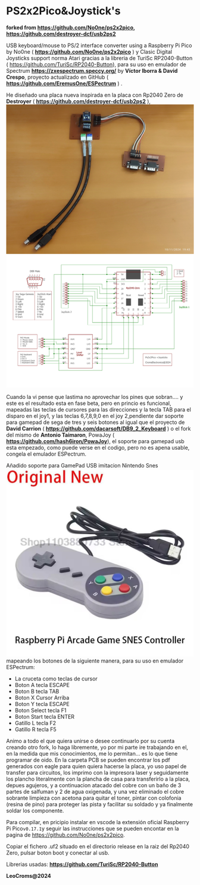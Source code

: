 
# PS2x2Pico&Joystick's

**forked from  https://github.com/No0ne/ps2x2pico, https://github.com/destroyer-dcf/usb2ps2**



USB keyboard/mouse to PS/2 interface converter using a Raspberry Pi Pico by No0ne
 ( **https://github.com/No0ne/ps2x2pico** ) y Clasic Digital Joysticks support norma Atari gracias a la libreria de TuriSc RP2040-Button ( https://github.com/TuriSc/RP2040-Button), para su uso en emulador de Spectrum **https://zxespectrum.speccy.org/** by **Víctor Iborra & David Crespo**, proyecto actualizado en GitHub  ( **https://github.com/EremusOne/ESPectrum** ) .
 
He diseñado una placa nueva inspirada en la placa con Rp2040 Zero de **Destroyer** ( **https://github.com/destroyer-dcf/usb2ps2** ),
![PcB](./images/IMG_20241110_194500.jpg)
![Esquema](./images/Ps2x2pico&joySticksEsquema.jpg)

Cuando la vi pense que lastima no aprovechar los pines que sobran.... y este es el resultado esta en fase beta, pero en princio es funcional, mapeadas las teclas de cursores para las direcciones y la tecla TAB para el disparo en el joy1, y las teclas 6,7,8,9,0 en el joy 2,pendiente dar soporte para gamepad de sega de tres y seis botones al igual que el proyecto de  **David Carrion** (  **https://github.com/dacarsoft/DB9_2_Keyboard** ) 
o el fork del mismo de **Antonio Taimaron**, PowaJoy ( **https://github.com/hash6iron/PowaJoy**), el soporte para gamepad usb esta empezado, como puede verse en el codigo, pero no es apena usable, congela el emulador ESPectrum.

Añadido soporte para GamePad USB imitacion  Nintendo Snes
![GamePad](./images/SnesUsbControler.jpg)
mapeando los botones de la siguiente manera, para su uso en emulador ESPectrum:
- La cruceta como teclas de cursor
- Boton A tecla ESCAPE
- Boton B tecla TAB
- Boton X Cursor Arriba
- Boton Y tecla ESCAPE
- Boton Select tecla F1
- Boton Start tecla ENTER
- Gatillo L tecla F2
- Gatillo R tecla F5

Animo a todo el que quiera unirse o desee continuarlo por su cuenta creando otro fork, lo haga libremente, yo por mi parte ire trabajando en el,  en la medida que mis conocimientos, me lo permitan... es lo que tiene programar de oido.
En la carpeta PCB se pueden encontrar los pdf generados con eagle para quien quiera hacerse la placa, yo uso papel de transfer para circuitos, los imprimo con la impresora laser y seguidamente los plancho literalmente con la plancha de casa para transferirlo a la placa, depues agujeros, y a continuacion atacado del cobre con un baño de 3 partes de salfuman y 2 de agua oxigenada, y una vez eliminado el cobre sobrante limpieza con acetona para quitar el toner,   pintar con colofonia (resina de pino) para proteger las pista y facilitar su soldado y ya finalmente soldar los componente.

Para compilar, en pricipio instalar en vscode la extensión oficial Raspberry Pi Pico`v0.17.1`y seguir las instrucciones que se pueden encontar en la pagina de https://github.com/No0ne/ps2x2pico.

Copiar el fichero  .uf2 situado en el directorio release en la raiz del Rp2040 Zero, pulsar boton boot y conectar al usb.

Librerias usadas: **https://github.com/TuriSc/RP2040-Button**

**LeoCroms@2024**